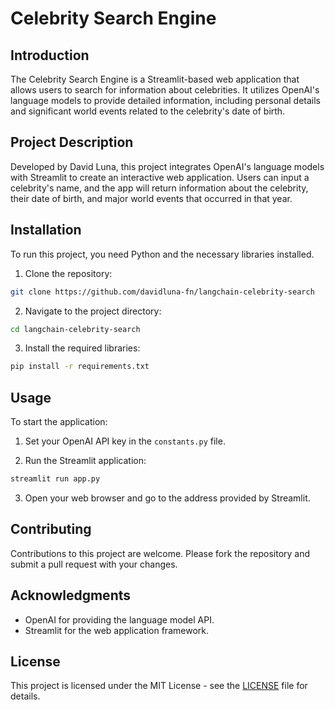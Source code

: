 # Celebrity Search Engine

## Introduction
The Celebrity Search Engine is a Streamlit-based web application that allows users to search for information about celebrities. It utilizes OpenAI's language models to provide detailed information, including personal details and significant world events related to the celebrity's date of birth.

## Project Description
Developed by David Luna, this project integrates OpenAI's language models with Streamlit to create an interactive web application. Users can input a celebrity's name, and the app will return information about the celebrity, their date of birth, and major world events that occurred in that year.

## Installation
To run this project, you need Python and the necessary libraries installed.

1. Clone the repository:
```bash
git clone https://github.com/davidluna-fn/langchain-celebrity-search
```

2. Navigate to the project directory:
```bash
cd langchain-celebrity-search
```

3. Install the required libraries:
```bash
pip install -r requirements.txt
```


## Usage
To start the application:

1. Set your OpenAI API key in the `constants.py` file.

2. Run the Streamlit application:
```bash
streamlit run app.py
```


3. Open your web browser and go to the address provided by Streamlit.

## Contributing
Contributions to this project are welcome. Please fork the repository and submit a pull request with your changes.

## Acknowledgments
- OpenAI for providing the language model API.
- Streamlit for the web application framework.

## License
This project is licensed under the MIT License - see the [LICENSE](LICENSE) file for details.
